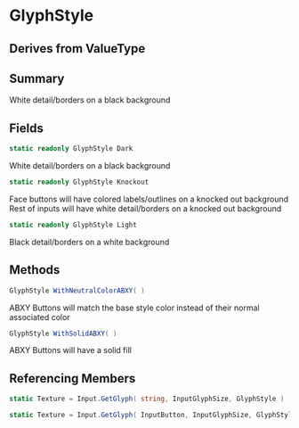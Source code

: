 # GlyphStyle

## Derives from ValueType

## Summary

White detail/borders on a black background
## Fields

```c#
static readonly GlyphStyle Dark
```
White detail/borders on a black background
```c#
static readonly GlyphStyle Knockout
```
Face buttons will have colored labels/outlines on a knocked out background
Rest of inputs will have white detail/borders on a knocked out background
```c#
static readonly GlyphStyle Light
```
Black detail/borders on a white background
## Methods

```c#
GlyphStyle WithNeutralColorABXY( ) 
```
ABXY Buttons will match the base style color instead of their normal associated color
```c#
GlyphStyle WithSolidABXY( ) 
```
ABXY Buttons will have a solid fill
## Referencing Members

```c#
static Texture = Input.GetGlyph( string, InputGlyphSize, GlyphStyle ) 
```
```c#
static Texture = Input.GetGlyph( InputButton, InputGlyphSize, GlyphStyle ) 
```
